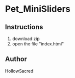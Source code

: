 # Pet_MiniSliders
## Instructions
1. download zip
2. open the file "index.html"
## Author
HollowSacred
